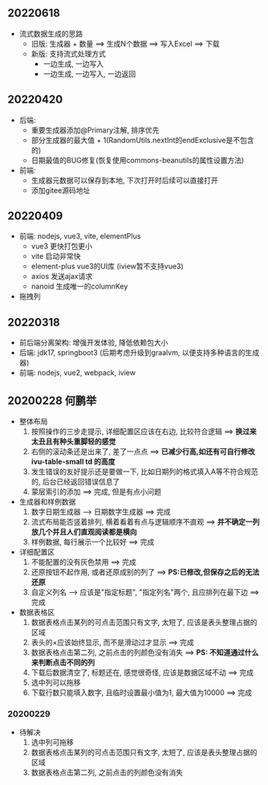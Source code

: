 ## 20220618
- 流式数据生成的思路
    * 旧版: 生成器 + 数量 ==> 生成N个数据 ==> 写入Excel ==> 下载
    * 新版: 支持流式处理方式
        - 一边生成, 一边写入
        - 一边生成, 一边写入, 一边返回

## 20220420
- 后端: 
    * 重要生成器添加@Primary注解, 排序优先
    * 部分生成器的最大值 + 1(RandomUtils.nextInt的endExclusive是不包含的)
    * 日期最值的BUG修复(恢复使用commons-beanutils的属性设置方法)
- 前端: 
    * 生成器元数据可以保存到本地, 下次打开时后续可以直接打开
    * 添加gitee源码地址

## 20220409
- 前端: nodejs, vue3, vite, elementPlus 
    * vue3         更快打包更小
    * vite         启动非常快
    * element-plus vue3的UI库 (iview暂不支持vue3)
    * axios        发送ajax请求
    * nanoid       生成唯一的columnKey
- 拖拽列

## 20220318
- 前后端分离架构: 增强开发体验, 降低依赖包大小
- 后端: jdk17, springboot3 (后期考虑升级到graalvm, 以便支持多种语言的生成器)
- 前端: nodejs, vue2, webpack, iview

## 20200228 何鹏举
- 整体布局
    1. 按照操作的三步走提示, 详细配置区应该在右边, 比较符合逻辑  ==> **换过来太丑且有种头重脚轻的感觉**
    2. 右侧的滚动条还是出来了, 差了一点点   ==> **已减少行高,如还有可自行修改 ivu-table-small td 的高度**
    3. 发生错误的友好提示还是要做一下, 比如日期列的格式填入A等不符合规范的, 后台已经返回错误信息了
    4. 蒙层索引的添加  ==> 完成, 但是有点小问题
- 生成器和样例数据
    1. 数字日期生成器 --> 日期数字生成器  ==> 完成
    2. 流式布局能否竖着排列, 横着看着有点与逻辑顺序不直观  ==> **并不确定一列放几个并且人们直观阅读都是横向**
    3. 样例数据, 每行展示一个比较好  ==> 完成
- 详细配置区
    1. 不能配置的没有灰色禁用   ==> 完成
    2. 还原按钮不起作用, 或者还原成别的列了  ==> **PS:已修改,但保存之后的无法还原**
    3. 自定义列名 --> 应该是"指定标题", "指定列名"两个, 且应排列在最下边  ==>完成
- 数据表格区
    1. 数据表格点击某列的可点击范围只有文字, 太短了, 应该是表头整理占据的区域
    2. 表头的×应该始终显示, 而不是滑动过才显示  ==> 完成
    3. 数据表格点击第二列, 之前点击的列颜色没有消失  ==> **PS: 不知道通过什么来判断点击不同的列**
    4. 下载后数据清空了, 标题还在, 感觉很奇怪, 应该是数据区域不动  ==> 完成
    5. 选中列可以拖移
    6. 下载行数只能填入数字, 且临时设置最小值为1, 最大值为10000  ==> 完成
    
### 20200229
- 待解决
    1. 选中列可拖移
    2. 数据表格点击某列的可点击范围只有文字, 太短了, 应该是表头整理占据的区域
    3. 数据表格点击第二列, 之前点击的列颜色没有消失